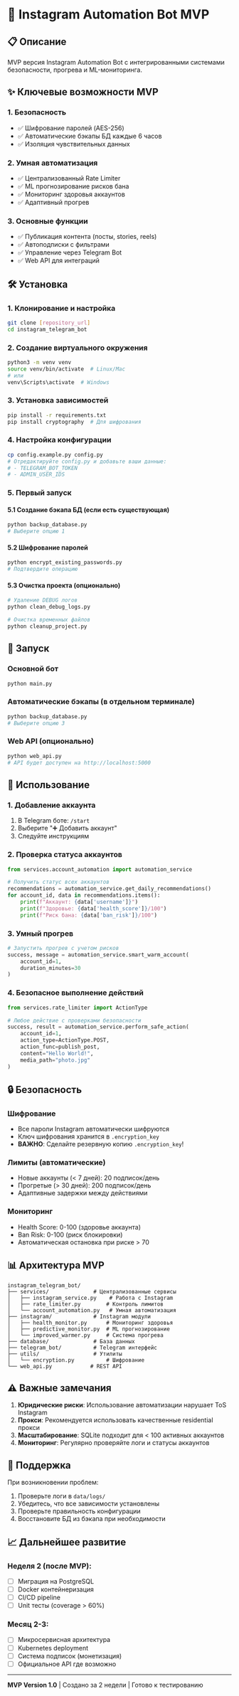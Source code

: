 # 🚀 Instagram Automation Bot MVP

## 📋 Описание
MVP версия Instagram Automation Bot с интегрированными системами безопасности, прогрева и ML-мониторинга.

## ✨ Ключевые возможности MVP

### 1. **Безопасность**
- ✅ Шифрование паролей (AES-256)
- ✅ Автоматические бэкапы БД каждые 6 часов
- ✅ Изоляция чувствительных данных

### 2. **Умная автоматизация**
- ✅ Централизованный Rate Limiter
- ✅ ML прогнозирование рисков бана
- ✅ Мониторинг здоровья аккаунтов
- ✅ Адаптивный прогрев

### 3. **Основные функции**
- ✅ Публикация контента (посты, stories, reels)
- ✅ Автоподписки с фильтрами
- ✅ Управление через Telegram Bot
- ✅ Web API для интеграций

## 🛠️ Установка

### 1. Клонирование и настройка
```bash
git clone [repository_url]
cd instagram_telegram_bot
```

### 2. Создание виртуального окружения
```bash
python3 -m venv venv
source venv/bin/activate  # Linux/Mac
# или
venv\Scripts\activate  # Windows
```

### 3. Установка зависимостей
```bash
pip install -r requirements.txt
pip install cryptography  # Для шифрования
```

### 4. Настройка конфигурации
```bash
cp config.example.py config.py
# Отредактируйте config.py и добавьте ваши данные:
# - TELEGRAM_BOT_TOKEN
# - ADMIN_USER_IDS
```

### 5. Первый запуск

#### 5.1 Создание бэкапа БД (если есть существующая)
```bash
python backup_database.py
# Выберите опцию 1
```

#### 5.2 Шифрование паролей
```bash
python encrypt_existing_passwords.py
# Подтвердите операцию
```

#### 5.3 Очистка проекта (опционально)
```bash
# Удаление DEBUG логов
python clean_debug_logs.py

# Очистка временных файлов
python cleanup_project.py
```

## 🚀 Запуск

### Основной бот
```bash
python main.py
```

### Автоматические бэкапы (в отдельном терминале)
```bash
python backup_database.py
# Выберите опцию 3
```

### Web API (опционально)
```bash
python web_api.py
# API будет доступен на http://localhost:5000
```

## 📱 Использование

### 1. Добавление аккаунта
1. В Telegram боте: `/start`
2. Выберите "➕ Добавить аккаунт"
3. Следуйте инструкциям

### 2. Проверка статуса аккаунтов
```python
from services.account_automation import automation_service

# Получить статус всех аккаунтов
recommendations = automation_service.get_daily_recommendations()
for account_id, data in recommendations.items():
    print(f"Аккаунт: {data['username']}")
    print(f"Здоровье: {data['health_score']}/100")
    print(f"Риск бана: {data['ban_risk']}/100")
```

### 3. Умный прогрев
```python
# Запустить прогрев с учетом рисков
success, message = automation_service.smart_warm_account(
    account_id=1,
    duration_minutes=30
)
```

### 4. Безопасное выполнение действий
```python
from services.rate_limiter import ActionType

# Любое действие с проверками безопасности
success, result = automation_service.perform_safe_action(
    account_id=1,
    action_type=ActionType.POST,
    action_func=publish_post,
    content="Hello World!",
    media_path="photo.jpg"
)
```

## 🔒 Безопасность

### Шифрование
- Все пароли Instagram автоматически шифруются
- Ключ шифрования хранится в `.encryption_key`
- **ВАЖНО**: Сделайте резервную копию `.encryption_key`!

### Лимиты (автоматические)
- Новые аккаунты (< 7 дней): 20 подписок/день
- Прогретые (> 30 дней): 200 подписок/день
- Адаптивные задержки между действиями

### Мониторинг
- Health Score: 0-100 (здоровье аккаунта)
- Ban Risk: 0-100 (риск блокировки)
- Автоматическая остановка при риске > 70

## 📊 Архитектура MVP

```
instagram_telegram_bot/
├── services/              # Централизованные сервисы
│   ├── instagram_service.py    # Работа с Instagram
│   ├── rate_limiter.py        # Контроль лимитов
│   └── account_automation.py   # Умная автоматизация
├── instagram/             # Instagram модули
│   ├── health_monitor.py      # Мониторинг здоровья
│   ├── predictive_monitor.py  # ML прогнозирование
│   └── improved_warmer.py     # Система прогрева
├── database/              # База данных
├── telegram_bot/          # Telegram интерфейс
├── utils/                 # Утилиты
│   └── encryption.py          # Шифрование
└── web_api.py            # REST API
```

## ⚠️ Важные замечания

1. **Юридические риски**: Использование автоматизации нарушает ToS Instagram
2. **Прокси**: Рекомендуется использовать качественные residential прокси
3. **Масштабирование**: SQLite подходит для < 100 активных аккаунтов
4. **Мониторинг**: Регулярно проверяйте логи и статусы аккаунтов

## 🛟 Поддержка

При возникновении проблем:
1. Проверьте логи в `data/logs/`
2. Убедитесь, что все зависимости установлены
3. Проверьте правильность конфигурации
4. Восстановите БД из бэкапа при необходимости

## 📈 Дальнейшее развитие

### Неделя 2 (после MVP):
- [ ] Миграция на PostgreSQL
- [ ] Docker контейнеризация
- [ ] CI/CD pipeline
- [ ] Unit тесты (coverage > 60%)

### Месяц 2-3:
- [ ] Микросервисная архитектура
- [ ] Kubernetes deployment
- [ ] Система подписок (монетизация)
- [ ] Официальное API где возможно

---

**MVP Version 1.0** | Создано за 2 недели | Готово к тестированию 